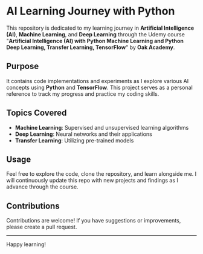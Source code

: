 # AI Learning Journey with Python

This repository is dedicated to my learning journey in **Artificial Intelligence (AI)**, **Machine Learning**, and **Deep Learning** through the Udemy course "**Artificial Intelligence (AI) with Python Machine Learning and Python Deep Learning, Transfer Learning, TensorFlow**" by **Oak Academy**. 

## Purpose
It contains code implementations and experiments as I explore various AI concepts using **Python** and **TensorFlow**. This project serves as a personal reference to track my progress and practice my coding skills.

## Topics Covered
- **Machine Learning**: Supervised and unsupervised learning algorithms
- **Deep Learning**: Neural networks and their applications
- **Transfer Learning**: Utilizing pre-trained models

## Usage
Feel free to explore the code, clone the repository, and learn alongside me. I will continuously update this repo with new projects and findings as I advance through the course.

## Contributions
Contributions are welcome! If you have suggestions or improvements, please create a pull request.

---

Happy learning!
